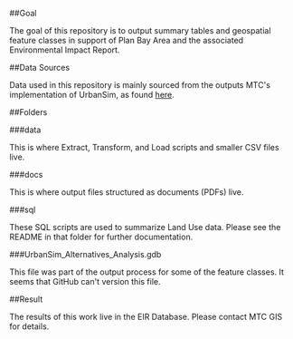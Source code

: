 ##Goal

The goal of this repository is to output summary tables and geospatial feature classes in support of Plan Bay Area and the associated Environmental Impact Report. 

##Data Sources

Data used in this repository is mainly sourced from the outputs MTC's implementation of UrbanSim, as found [here](https://github.com/MetropolitanTransportationCommission/bayarea_urbansim).   

##Folders  

###data  

This is where Extract, Transform, and Load scripts and smaller CSV files live.   

###docs  

This is where output files structured as documents (PDFs) live.  

###sql  

These SQL scripts are used to summarize Land Use data. Please see the README in that folder for further documentation.  

###UrbanSim_Alternatives_Analysis.gdb  

This file was part of the output process for some of the feature classes. It seems that GitHub can't version this file.    

##Result  

The results of this work live in the EIR Database. Please contact MTC GIS for details.   